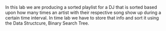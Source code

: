 In this lab we are producing a sorted playlist for a DJ that is sorted based
upon how many times an artist with their respective song show up during a
certain time interval. In time lab we have to store that info and sort it
using the Data Structcure, Binary Search Tree.

